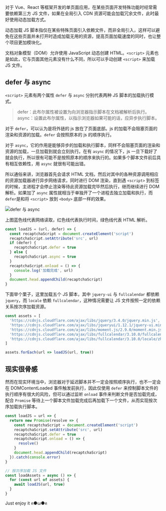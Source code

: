 [pixiv: 44900302]: # 'https://chanshiyu.com/poi/2019/39.jpg'

对于 Vue、React 等框架开发的单页面应用，在某些页面开发特殊功能时经常需要依赖第三方 JS 文件，如果在全局引入 CDN 资源可能会加载冗余文件，此时最好使用动态加载方式。

动态加载 JS 脚本指仅在某些特殊页面引入依赖文件，而非全局引入，这样可以避免在这些页面并未打开时造成加载无用的资源，提高页面加载速度的同时，也让整个项目更加模块化。

文档对象模型（DOM）允许使用 JavaScript 动态创建 HTML。`<script>` 元素也是如此，它与页面其他元素没有什么不同，所以可以手动创建 `<script>` 来加载 JS 文件。

## defer 与 async

`<script>` 元素有两个属性 `defer` 与 `async` 分别代表两种 JS 脚本的加载执行模式。

> defer：此布尔属性被设置为向浏览器指示脚本在文档被解析后执行。  
> async：设置此布尔属性，以指示浏览器如果可能的话，应异步执行脚本。

对于 `defer`，可以认为是将外链的 js 放在了页面底部。js 的加载不会阻塞页面的渲染和资源的加载。`defer` 会按照原本的 js 的顺序执行。

对于 `async`，它的作用是能够异步的加载和执行脚本，同样不会阻塞页面的渲染和资源的加载，一旦加载到就会立刻执行。在有 `async` 的情况下，js 一旦下载好了就会执行，所以很有可能不是按照原本的顺序来执行的。如果多个脚本文件前后具有相互依赖性，用 `async` 就很有可能出错。

所以通俗来讲，浏览器首先会请求 HTML 文档，然后对其中的各种资源调用相应的资源加载器进行异步网络请求，同时进行 DOM 渲染，直到遇 `<script>` 到标签的时候，主进程才会停止渲染等待此资源加载完毕然后执行，继而继续进行 DOM 解析。如果加了 `async` 属性就相当于单独开了一个进程去独立加载和执行，而`defer`是和将 `<script>` 放到 `<body>` 底部一样的效果。

![defer 与 async](https://chanshiyu.com/poi/2019/defer_与_async.jpeg#full)

上图蓝色线代表网络读取，红色线代表执行时间，绿色线代表 HTML 解析。

```javascript
const loadJS = (url, defer) => {
  const recaptchaScript = document.createElement('script')
  recaptchaScript.setAttribute('src', url)
  if (defer) {
    recaptchaScript.defer = true
  } else {
    recaptchaScript.async = true
  }
  recaptchaScript.onload = () => {
    console.log('加载完成', url)
  }
  document.head.appendChild(recaptchaScript)
}
```

下面举个栗子，这里加载五个 JS 脚本，其中 `jquery-ui` 与 `fullcalendar` 都依赖 `jquery`，而 `locale` 依赖 `fullcalendar`，这种情况需要让 JS 文件按照一定的依赖关系按次序加载资源。

```javascript
const assets = [
  'https://cdnjs.cloudflare.com/ajax/libs/jquery/3.4.0/jquery.min.js',
  'https://cdnjs.cloudflare.com/ajax/libs/jqueryui/1.12.1/jquery-ui.min.js',
  'https://cdnjs.cloudflare.com/ajax/libs/moment.js/2.9.0/moment.min.js',
  'https://cdnjs.cloudflare.com/ajax/libs/fullcalendar/3.10.0/fullcalendar.min.js',
  'https://cdnjs.cloudflare.com/ajax/libs/fullcalendar/3.10.0/locale/zh-cn.js'
]

assets.forEach(url => loadJS(url, true))
```

## 现实很骨感

然而在现实环境当中，浏览器对于延迟脚本并不一定会按照顺序执行，也不一定会在 DOMContentLoaded 事件触发前执行，因此仅使用 `defer` 来控制脚本文件的执行顺序有很大的风险，但可以通过监听 `onload` 事件来判断文件是否加载完成，配合 `Promise` 等待上一个脚本文件加载完成后再加载下一个文件，从而实现按次序加载执行脚本。

```javascript
const loadJS = url => {
  return new Promise(resolve => {
    const recaptchaScript = document.createElement('script')
    recaptchaScript.setAttribute('src', url)
    recaptchaScript.defer = true
    recaptchaScript.onload = () => {
      resolve()
    }
    document.head.appendChild(recaptchaScript)
  }).catch(console.error)
}

// 按次序加载 JS 文件
const loadAssets = async () => {
  for (const url of assets) {
    await loadJS(url, true)
  }
}
```

Just enjoy it ฅ●ω●ฅ
